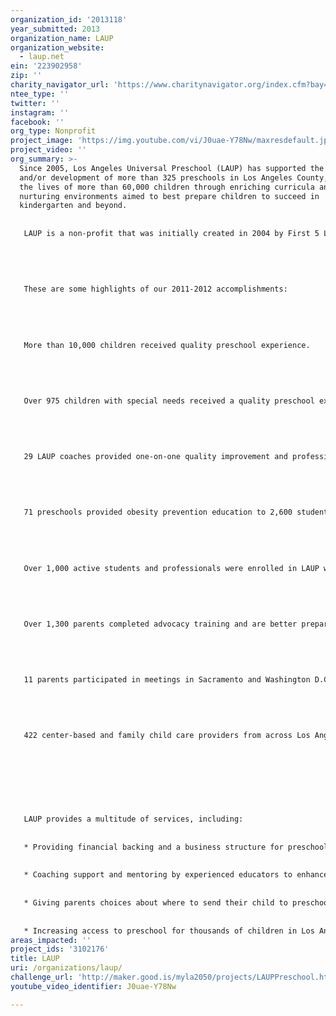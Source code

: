 ```yaml
---
organization_id: '2013118'
year_submitted: 2013
organization_name: LAUP
organization_website:
  - laup.net
ein: '223902958'
zip: ''
charity_navigator_url: 'https://www.charitynavigator.org/index.cfm?bay=search.profile&ein=223902958'
ntee_type: ''
twitter: ''
instagram: ''
facebook: ''
org_type: Nonprofit
project_image: 'https://img.youtube.com/vi/J0uae-Y78Nw/maxresdefault.jpg'
project_video: ''
org_summary: >-
  Since 2005, Los Angeles Universal Preschool (LAUP) has supported the operation
  and/or development of more than 325 preschools in Los Angeles County, touching
  the lives of more than 60,000 children through enriching curricula and
  nurturing environments aimed to best prepare children to succeed in
  kindergarten and beyond.
   
   
   LAUP is a non-profit that was initially created in 2004 by First 5 LA, our primary funder, to fund preschool for four-year-olds in Los Angeles County. First 5 LA was created by the California Children and Families First Initiative of 1998 (Proposition 10). This voter-approved initiative increased the tax on cigarettes by 50 cents per pack and dedicated the funding to early childhood education and health programs for children ages 0-5.
   
   
   
   
   
   These are some highlights of our 2011-2012 accomplishments:
   
   
   
   
   
   More than 10,000 children received quality preschool experience. 
   
   
   
   
   
   Over 975 children with special needs received a quality preschool experience.
   
   
   
   
   
   29 LAUP coaches provided one-on-one quality improvement and professional training to more than 1,752 preschool teachers.
   
   
   
   
   
   71 preschools provided obesity prevention education to 2,600 students.
   
   
   
   
   
   Over 1,000 active students and professionals were enrolled in LAUP workforce programs providing support and services for continued education towards a career in early child education.
   
   
   
   
   
   Over 1,300 parents completed advocacy training and are better prepared to actively engage as preschool advocates for their children and community.
   
   
   
   
   
   11 parents participated in meetings in Sacramento and Washington D.C. with their elected officials to advocate fot early childhood education.
   
   
   
   
   
   422 center-based and family child care providers from across Los Angeles County received career and quality coaching and 1,965 attended trainings.
   
   
   
   
   
   
   
   
   LAUP provides a multitude of services, including:
   
   
   * Providing financial backing and a business structure for preschool providers to improve existing preschools. 
   
   
   * Coaching support and mentoring by experienced educators to enhance quality and fiscal stability among LAUP preschools, and boost the involvement of parents in their child's preschool experience. 
   
   
   * Giving parents choices about where to send their child to preschool. LAUP preschools include private, public, charter, faith-based and family home care programs. 
   
   
   * Increasing access to preschool for thousands of children in Los Angeles County by providing the operating funds needed to fill previously empty classrooms.
areas_impacted: ''
project_ids: '3102176'
title: LAUP
uri: /organizations/laup/
challenge_url: 'http://maker.good.is/myla2050/projects/LAUPPreschool.html'
youtube_video_identifier: J0uae-Y78Nw

---
```

